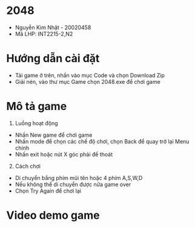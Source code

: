 # 2048
* Nguyễn Kim Nhật - 20020458
* Mã LHP: INT2215-2,N2
# Hướng dẫn cài đặt
* Tải game ở trên, nhấn vào mục Code và chọn Download Zip
* Giải nén, vào thư mục Game chọn 2048.exe để chơi game
# Mô tả game
1.  Luồng hoạt động
* Nhấn New game để chơi game
* Nhấn mode để chọn các chế độ chơi, chọn Back để quay trở lại Menu chính
* Nhấn exit hoặc nút X góc phải để thoát
2. Cách chơi
* Di chuyển bắng phím mũi tên hoặc 4 phím  A,S,W,D
* Nếu không thể di chuyển được nữa game over
* Chọn Try Again để chơi lại
# Video demo game

